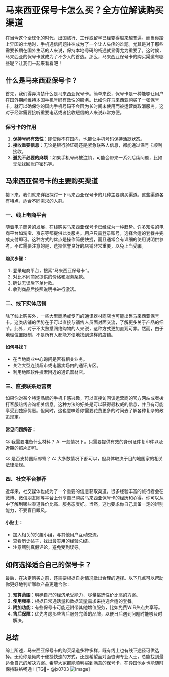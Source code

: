 # 马来西亚保号卡怎么买？全方位解读购买渠道

在当今这个全球化的时代，出国旅行、工作或留学已经变得越来越普遍。而当你踏上异国的土地时，手机通信问题往往成为了一个让人头疼的难题。尤其是对于那些需要长期在国外生活的人来说，保持本地号码的畅通就显得尤为重要了。这时候，马来西亚的保号卡就成为了不少人的首选。那么，马来西亚保号卡的购买渠道有哪些呢？让我们一起来看看吧！

## 什么是马来西亚保号卡？

首先，我们得弄清楚什么是马来西亚保号卡。简单来说，保号卡是一种能够让用户在国外期间维持本国手机号码有效性的服务。比如你在马来西亚购买了一张保号卡，就可以确保你的国内手机号码不会因为长时间未使用而被运营商取消服务。这对于经常需要接听重要电话或者接收短信的人来说非常方便。

### 保号卡的作用

1. **保持号码有效性**：即使你不在国内，也能让手机号码保持活跃状态。
2. **接收重要信息**：无论是银行验证码还是紧急联系人信息，都能通过保号卡顺利接收。
3. **避免不必要的麻烦**：如果手机号码被注销，可能会带来一系列后续问题，比如无法找回账户密码等。

## 马来西亚保号卡的主要购买渠道

接下来，我们就来详细探讨一下马来西亚保号卡的几种主要购买渠道。这些渠道各有特点，适合不同需求的人群。

### 一、线上电商平台

随着电子商务的发展，在线购买马来西亚保号卡已经成为一种趋势。许多知名的电商平台如淘宝、京东等都提供此类服务。用户只需登录账号，选择合适的套餐并完成支付即可。这种方式的优点是操作简便快捷，而且通常会有详细的使用说明供参考。不过需要注意的是，选择信誉良好的店铺非常重要，以免上当受骗。

#### 购买步骤：
1. 登录电商平台，搜索“马来西亚保号卡”。
2. 对比不同商家提供的价格和服务条款。
3. 确认无误后下单付款。
4. 收到商品后按照说明书进行激活。

### 二、线下实体店铺

除了线上购买外，一些大型商场或专门的通讯器材商店也可能出售马来西亚保号卡。这类店铺的优势在于可以直接与销售人员面对面交流，了解更多关于产品的细节。此外，对于不太熟悉网络购物的人来说，这种方式更加直观可靠。然而，由于地理位置限制，不是所有人都能方便地找到这样的店铺。

#### 如何寻找？
- 在当地商业中心询问是否有相关业务。
- 关注大型连锁超市或电器卖场内的通讯专区。
- 利用地图软件搜索附近的通讯器材店。

### 三、直接联系运营商

如果你对某个特定品牌的手机卡感兴趣，可以直接访问该运营商的官方网站或者拨打客服热线咨询相关信息。这种方法的好处是可以获得最权威的信息，并且有可能享受到独家优惠。但同时，这也意味着你需要花费更多的时间去了解各种复杂的政策规定。

#### 常见问题解答：
Q: 我需要准备什么材料？
A: 一般情况下，只需要提供有效的身份证件复印件以及近期的照片即可。

Q: 是否支持国际邮寄？
A: 大多数情况下都可以，但具体取决于目的地国家的相关法律法规。

### 四、社交平台推荐

近年来，社交媒体也成为了一个重要的信息获取渠道。很多经验丰富的旅行者会在微博、微信朋友圈等平台上分享自己购买马来西亚保号卡的经历和心得。你可以从中了解到哪些渠道性价比高、服务态度好。当然，这也要求你自己具备一定的辨别能力，不要盲目跟风。

#### 小贴士：
- 加入相关的兴趣小组，与其他用户互动交流。
- 查看历史帖子，找出最实用的经验总结。
- 注意甄别真假评论，避免受到误导。

## 如何选择适合自己的保号卡？

最后，在决定购买之前，还需要根据自身情况做出合理的选择。以下几点可以帮助你更好地判断哪款产品更适合你：

1. **预算范围**：明确自己的经济承受能力，尽量挑选性价比高的方案。
2. **使用频率**：根据日常通话量和数据流量需求来挑选合适的套餐。
3. **附加功能**：有些保号卡可能还附带其他增值服务，比如免费WiFi热点共享等。
4. **售后保障**：优先考虑那些售后服务完善的品牌，以便日后遇到问题时能够及时解决。

## 总结

综上所述，马来西亚保号卡的购买渠道多种多样，既有线上也有线下途径可供选择。无论你是倾向于便捷快速的方式，还是希望面对面咨询专业人士，总能找到最适合自己的解决方案。希望大家都能顺利买到满意的保号卡，在异国他乡也能随时保持联络畅通！[TG💪+ @jx0703 ![Image](https://github.com/user-attachments/assets/dbca1d08-cadb-493c-b0ec-ad6f7a83f270)]